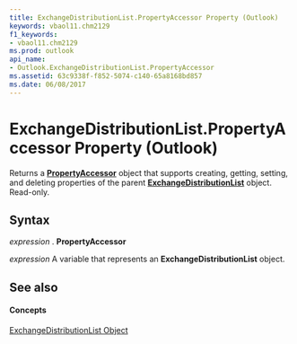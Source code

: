 ```yaml
---
title: ExchangeDistributionList.PropertyAccessor Property (Outlook)
keywords: vbaol11.chm2129
f1_keywords:
- vbaol11.chm2129
ms.prod: outlook
api_name:
- Outlook.ExchangeDistributionList.PropertyAccessor
ms.assetid: 63c9338f-f852-5074-c140-65a8168bd857
ms.date: 06/08/2017
---
```



# ExchangeDistributionList.PropertyAccessor Property (Outlook)

Returns a **[PropertyAccessor](propertyaccessor-object-outlook.md)** object that supports creating, getting, setting, and deleting properties of the parent **[ExchangeDistributionList](exchangedistributionlist-object-outlook.md)** object. Read-only.


## Syntax

 _expression_ . **PropertyAccessor**

 _expression_ A variable that represents an **ExchangeDistributionList** object.


## See also


#### Concepts


[ExchangeDistributionList Object](exchangedistributionlist-object-outlook.md)

